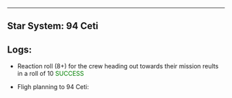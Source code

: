 ___

## Star System: **94 Ceti**

## Logs:

- Reaction roll (8+) for the crew heading out towards their mission reults in a roll of 10 <span style="color: green">SUCCESS </span> 
* Fligh planning to 94 Ceti: 